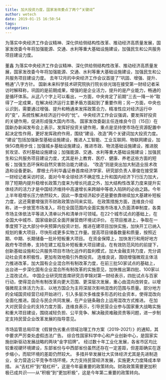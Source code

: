 ```yaml
---
title: 加大投资力度，国家发改委点了两个“关键词”
author: wetech
date: 2019-01-15 16:50:54
tags: 
categories: 
---
```

为落实中央经济工作会议精神、深化供给侧结构性改革、推动经济高质量发展，国家发改委今年将加强能源、交通、水利等重大基础设施建设，加强民生和公共服务项目建设力度。
<!-- more -->
董鑫
为落实中央经济工作会议精神、深化供给侧结构性改革、推动经济高质量发展，国家发改委今年将加强能源、交通、水利等重大基础设施建设，加强民生和公共服务项目建设力度。
去年12月的中央经济工作会议首提了“巩固、增强、提升、畅通”八字方针。
国新未来科学技术研究院执行院长徐光瑞在接受第一财经记者采访时解释称，巩固的是前期成果，增强的是企业活力，提升的是产业能力，畅通的是循环体系。从这八个字上可以看出，一方面，中央肯定了前期“三去一降一补”取得了一定成果，在解决经济运行主要矛盾方面起到了重要作用；另一方面，中央也认识到，需要通过增强、提升和畅通来发挥政策合力，精准性应对经济运行中的“变”，系统性解决经济运行中的“忧”。
中央经济工作会议强调，要发挥好投资的关键作用，促进形成强大国内市场。
国家发改委副主任连维良今日（15日）在国新办新闻发布会上表示，发挥好投资关键作用，重点是坚持使市场在资源配置中起决定性作用，更好发挥政府作用，围绕“建设、改造”两个关键词加大投资力度。
“建设”包括加强新型基础设施建设，推进人工智能、工业互联网、物联网建设，加快5G商用步伐；加强城乡基础设施建设，推进市政、物流基础设施建设，推进脱贫攻坚、农村基础设施建设；加强能源、交通、水利等重大基础设施建设；加强民生和公共服务项目建设力度，尤其是补上教育、医疗、健康、养老这些方面的短板；加强生态环保和自然灾害防治能力建设。
“改造”则是突出加大制造业技术改造和设备更新。
摩根士丹利华鑫证券首席经济学家、研究部负责人章俊在接受第一财经记者采访时说，面对今年全球经济不确定性上升和国内经济下行压力加大，除了短期内提升稳增长政策力度来为增长托底之外，加大结构性改革力度来提升实体经济的活力才是中国经济维持中高速增长来跨越中等收入陷阱的必由之路。今年上半年稳增长压力依然较大，因此一季度经济起步还是要依靠继续加大基建补短板力度，这还需要增强货币财政政策协同来实现。
在政策措施方面，连维良介绍称，进一步放宽市场准入，将在全国范围内全面实施市场准入负面清单制度，各类市场主体依法平等进入清单以外和清单许可领域。在22个城市试点的基础上，在全国大中城市、国家级新区全面开展营商环境试评价。
在项目推进上，争取在一季度预下达大部分中央预算内投资计划，推进在建项目加快实施，加快开工已纳入规划的重大项目，尽快形成更多实物工作量。提高项目储备数量和质量，按照近期、中期、长期储备一批补短板重大项目。
在资金保障上，加快发行和用好地方政府专项债券，支持在建工程及补短板重大项目建设。在有效防范风险的前提下，创新基础设施和公共服务项目市场化运作的盈利模式，加大金融支持力度，充分调动社会资本积极性，更加有效地吸引外商投资。
连维良说，围绕增强微观主体活力推进改革，加大国有企业混合所有制改革力度，在前三批50家试点的基础上，出台进一步深化国有企业混合所有制改革的实施意见，加快推出第四批、100家以上混改试点。
中国企业研究院首席研究员李锦对第一财经表示，四批试点与百家行动，使得混合所有制改革向更大范围、更深层次发展，重心由混向改转变。以增强微观主体活力为主、以地方国企为主将深层次影响混改的范围与质量。部分地方的全域国资经营已经开始进行，引入多层次多维度多形态的社会资本，使得混改向全面化推进。国企与民企共同发展，在产业链条融合上运用混改方式推进。
在加大对民营企业的支持力度方面，连维良表示，引导民营企业参与国家重大战略实施和重大项目建设，围绕减轻负担、公平竞争、解决融资难融资贵等问题，进一步制定支持民营企业改革发展的指导意见。
 
 
市场监管总局印发《假冒伪劣重点领域治理工作方案（2019-2021）》的通知，其中要求严厉查处虚假违法广告。
综合性国家科学中心和产业创新中心，是国家实施创新驱动发展战略的两块“金字招牌”。
经过数十年工业化发展，各省市区均比较重视硬环境建设，东部省份与中西部省份虽然还存在一定差距，但差距确实在逐步缩小，而软环境的差距仍然较大。
多措并举发展壮大实体经济尤其是先进制造业，全力营造公平竞争市场环境，大力支持民营经济发展，实施更大力度降成本举措。
从“去杠杆”到“稳杠杆”，这是今年最重要的政策转向。财政政策需要更加积极已成共识——从“积极”到“更加积极”，这是今年第二重要的政策转向。
